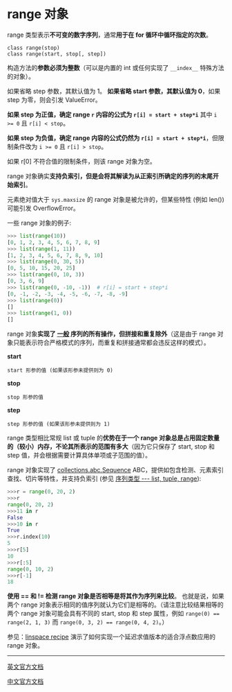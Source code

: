 # range 对象

range 类型表示**不可变的数字序列**，通常**用于在 for 循环中循环指定的次数**。

	class range(stop)
	class range(start, stop[, step])

构造方法的**参数必须为整数**（可以是内置的 int 或任何实现了 `__index__` 特殊方法的对象）。

如果省略 step 参数，其默认值为 1。 **如果省略 start 参数，其默认值为 0**，如果 step 为零，则会引发 ValueError。

**如果 step 为正值，确定 range `r` 内容的公式为 `r[i] = start + step*i`** 其中 `i >= 0` 且 `r[i] < stop`。

**如果 step 为负值，确定 range 内容的公式仍然为 `r[i] = start + step*i`**，但限制条件改为 `i >= 0` 且 `r[i] > stop`。

如果 r[0] 不符合值的限制条件，则该 range 对象为空。

range 对象确实**支持负索引，但是会将其解读为从正索引所确定的序列的末尾开始索引**。

元素绝对值大于 `sys.maxsize` 的 range 对象是被允许的，但某些特性 (例如 len()) 可能引发 OverflowError。

一些 range 对象的例子:

```python
>>> list(range(10)) 
[0, 1, 2, 3, 4, 5, 6, 7, 8, 9]
>>> list(range(1, 11))
[1, 2, 3, 4, 5, 6, 7, 8, 9, 10]
>>> list(range(0, 30, 5))
[0, 5, 10, 15, 20, 25]
>>> list(range(0, 10, 3))
[0, 3, 6, 9]
>>> list(range(0, -10, -1))  # r[i] = start + step*i
[0, -1, -2, -3, -4, -5, -6, -7, -8, -9]
>>> list(range(0))
[]
>>> list(range(1, 0))
[]
```

range 对象**实现了 [一般](https://docs.python.org/zh-cn/3.8/library/stdtypes.html#typesseq-common) 序列的所有操作，但拼接和重复除外**（这是由于 range 对象只能表示符合严格模式的序列，而重复和拼接通常都会违反这样的模式）。

**start**

	start 形参的值 (如果该形参未提供则为 0)

**stop**

	stop 形参的值

**step**

	step 形参的值 (如果该形参未提供则为 1)

range 类型相比常规 list 或 tuple 的**优势在于一个 range 对象总是占用固定数量的（较小）内存，不论其所表示的范围有多大**（因为它只保存了 start, stop 和 step 值，并会根据需要计算具体单项或子范围的值）。

range 对象实现了 [collections.abc.Sequence](https://docs.python.org/zh-cn/3.8/library/collections.abc.html#collections.abc.Sequence) ABC，提供如包含检测、元素索引查找、切片等特性，并支持负索引 (参见 [序列类型 --- list, tuple, range](https://docs.python.org/zh-cn/3.8/library/stdtypes.html#typesseq)):

```python
>>>r = range(0, 20, 2)
>>>r
range(0, 20, 2)
>>>11 in r
False
>>>10 in r
True
>>>r.index(10)
5
>>>r[5]
10
>>>r[:5]
range(0, 10, 2)
>>>r[-1]
18
```

**使用 == 和 != 检测 range 对象是否相等是将其作为序列来比较**。 也就是说，如果两个 range 对象表示相同的值序列就认为它们是相等的。（请注意比较结果相等的两个 range 对象可能会具有不同的 start, stop 和 step 属性，例如 `range(0) == range(2, 1, 3)` 而 `range(0, 3, 2) == range(0, 4, 2)`。）

参见：[linspace recipe](http://code.activestate.com/recipes/579000/) 演示了如何实现一个延迟求值版本的适合浮点数应用的 range 对象。

------------------------------------------------

[英文官方文档](https://docs.python.org/3.8/library/stdtypes.html#range)

[中文官方文档](https://docs.python.org/zh-cn/3.8/library/stdtypes.html#range)